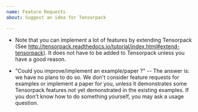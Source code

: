 ```yaml
---
name: Feature Requests
about: Suggest an idea for Tensorpack

---
```


+ Note that you can implement a lot of features by extending Tensorpack
  (See http://tensorpack.readthedocs.io/tutorial/index.html#extend-tensorpack).
  It does not have to be added to Tensorpack unless you have a good reason.

+ "Could you improve/implement an example/paper ?"
  -- The answer is: we have no plans to do so. We don't consider feature
  requests for examples or implement a paper for you, unless it demonstrates 
  some Tensorpack features not yet demonstrated in the existing examples.
  If you don't know how to do something yourself, you may ask a usage question.
